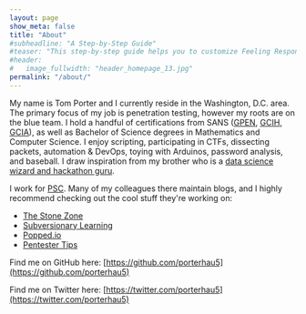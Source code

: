 ```yaml
---
layout: page
show_meta: false
title: "About"
#subheadline: "A Step-by-Step Guide"
#teaser: "This step-by-step guide helps you to customize Feeling Responsive to your needs."
#header:
#   image_fullwidth: "header_homepage_13.jpg"
permalink: "/about/"
---
```

My name is Tom Porter and I currently reside in the Washington, D.C. area. The primary focus of my job is penetration testing, however my roots are on the blue team. I hold a handful of certifications from SANS ([GPEN](http://www.giac.org/certification/penetration-tester-gpen), [GCIH](http://www.giac.org/certification/certified-incident-handler-gcih), [GCIA](http://www.giac.org/certification/certified-intrusion-analyst-gcia)), as well as Bachelor of Science degrees in Mathematics and Computer Science. I enjoy scripting, participating in CTFs, dissecting packets, automation & DevOps, toying with Arduinos, password analysis, and baseball. I draw inspiration from my brother who is a [data science wizard and hackathon guru](http://benporter.io).

I work for [PSC](http://paysw.com/). Many of my colleagues there maintain blogs, and I highly recommend checking out the cool stuff they're working on:

 * [The Stone Zone](http://thestone.zone)
 * [Subversionary Learning](http://lo-sec.ninja)
 * [Popped.io](https://popped.io)
 * [Pentester Tips](http://www.pentester.tips)


Find me on GitHub here: [https://github.com/porterhau5](https://github.com/porterhau5)

Find me on Twitter here: [https://twitter.com/porterhau5](https://twitter.com/porterhau5)
